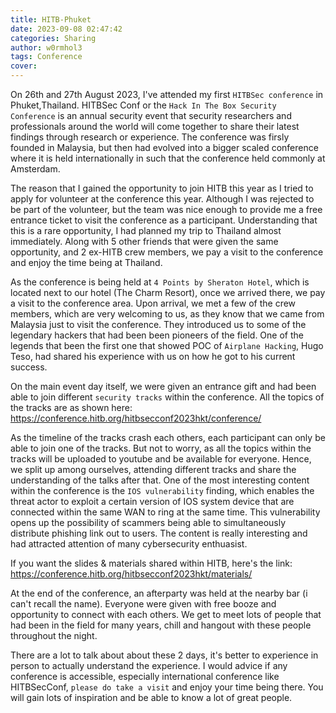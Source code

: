 ```yaml
---
title: HITB-Phuket
date: 2023-09-08 02:47:42
categories: Sharing
author: w0rmhol3
tags: Conference
cover:
---
```

On 26th and 27th August 2023, I've attended my first `HITBSec conference` in Phuket,Thailand. HITBSec Conf or the `Hack In The Box Security Conference` is an annual security event that security researchers and professionals around the world will come together to share their latest findings through research or experience. The conference was firsly founded in Malaysia, but then had evolved into a bigger scaled conference where it is held internationally in such that the conference held commonly at Amsterdam.

The reason that I gained the opportunity to join HITB this year as I tried to apply for volunteer at the conference this year. Although I was rejected to be part of the volunteer, but the team was nice enough to provide me a free entrance ticket to visit the conference as a participant. Understanding that this is a rare opportunity, I had planned my trip to Thailand almost immediately. Along with 5 other friends that were given the same opportunity, and 2 ex-HITB crew members, we pay a visit to the conference and enjoy the time being at Thailand.

As the conference is being held at `4 Points by Sheraton Hotel`, which is located next to our hotel (The Charm Resort), once we arrived there, we pay a visit to the conference area. Upon arrival, we met a few of the crew members, which are very welcoming to us, as they know that we came from Malaysia just to visit the conference. They introduced us to some of the legendary hackers that had been been pioneers of the field. One of the legends that been the first one that showed POC of `Airplane Hacking`, Hugo Teso, had shared his experience with us on how he got to his current success. 

On the main event day itself, we were given an entrance gift and had been able to join different `security tracks` within the conference. All the topics of the tracks are as shown here: https://conference.hitb.org/hitbsecconf2023hkt/conference/

As the timeline of the tracks crash each others, each participant can only be able to join one of the tracks. But not to worry, as all the topics within the tracks will be uploaded to youtube and be available for everyone. Hence, we split up among ourselves, attending different tracks and share the understanding of the talks after that. One of the most interesting content within the conference is the `IOS vulnerability` finding, which enables the threat actor to exploit a certain version of IOS system device that are connected within the same WAN to ring at the same time. This vulnerability opens up the possibility of scammers being able to simultaneously distribute phishing link out to users. The content is really interesting and had attracted attention of many cybersecurity enthuasist.

If you want the slides & materials shared within HITB, here's the link: https://conference.hitb.org/hitbsecconf2023hkt/materials/

At the end of the conference, an afterparty was held at the nearby bar (i can't recall the name). Everyone were given with free booze and opportunity to connect with each others. We get to meet lots of people that had been in the field for many years, chill and hangout with these people throughout the night. 

There are a lot to talk about about these 2 days, it's better to experience in person to actually understand the experience. I would advice if any conference is accessible, especially international conference like HITBSecConf, `please do take a visit` and enjoy your time being there. You will gain lots of inspiration and be able to know a lot of great people.